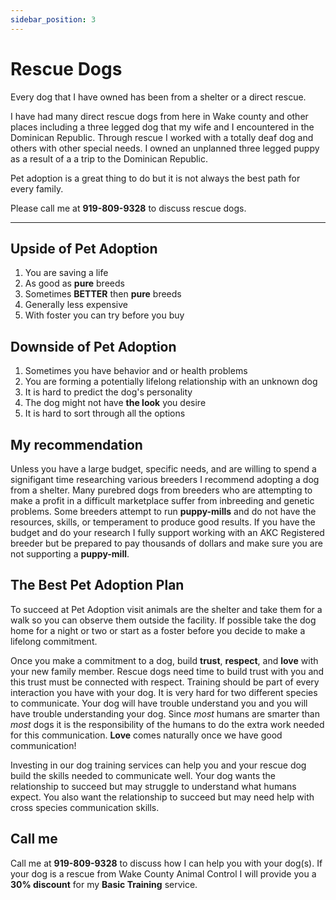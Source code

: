 ```yaml
---
sidebar_position: 3
---
```

# Rescue Dogs
Every dog that I have owned has been from a shelter or a direct rescue.

I have had many direct rescue dogs from here in Wake county and other places
including a three legged dog that my wife and I encountered in the Dominican
Republic. Through rescue I worked with a totally deaf dog and others with other
special needs. I owned an unplanned three legged puppy as a result of a a trip
to the Dominican Republic.

Pet adoption is a great thing to do but it is not always the best path for
every family.

Please call me at **919-809-9328** to discuss rescue dogs.

<hr />

## Upside of Pet Adoption
1. You are saving a life
2. As good as **pure** breeds
3. Sometimes **BETTER** then **pure** breeds
4. Generally less expensive
5. With foster you can try before you buy

## Downside of Pet Adoption
1. Sometimes you have behavior and or health problems
2. You are forming a potentially lifelong relationship with an unknown dog
3. It is hard to predict the dog's personality
4. The dog might not have **the look** you desire
5. It is hard to sort through all the options

## My recommendation
Unless you have a large budget, specific needs, and are willing to spend a
signifigant time researching various breeders I recommend adopting a dog from
a shelter. Many purebred dogs from breeders who are attempting to make a profit
in a difficult marketplace suffer from inbreeding and genetic problems. Some
breeders attempt to run **puppy-mills** and do not have the resources, skills,
or temperament to produce good results. If you have the budget and do your
research I fully support working with an AKC Registered breeder but be prepared
to pay thousands of dollars and make sure you are not supporting a
**puppy-mill**.

## The Best Pet Adoption Plan
To succeed at Pet Adoption visit animals are the shelter and take them for a
walk so you can observe them outside the facility. If possible take the dog
home for a night or two or start as a foster before you decide to make a
lifelong commitment.

Once you make a commitment to a dog, build **trust**, **respect**, and **love**
with your new family member. Rescue dogs need time to build trust with you and
this trust must be connected with respect. Training should be part of every
interaction you have with your dog. It is very hard for two different species
to communicate. Your dog will have trouble understand you and you will have
trouble understanding your dog. Since _most_ humans are smarter than _most_
dogs it is the responsibility of the humans to do the extra work needed for
this communication. **Love** comes naturally once we have good communication!

Investing in our dog training services can help you and your rescue dog build
the skills needed to communicate well. Your dog wants the relationship to
succeed but may struggle to understand what humans expect. You also want the
relationship to succeed but may need help with cross species communication
skills.

## Call me
Call me at **919-809-9328** to discuss how I can help you with your dog(s). If
your dog is a rescue from Wake County Animal Control I will provide you a
**30% discount** for my **Basic Training** service.
